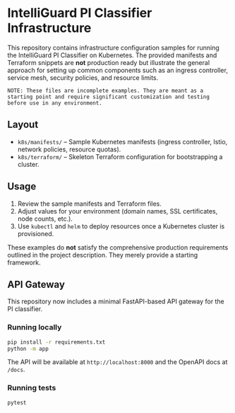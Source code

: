 # IntelliGuard PI Classifier Infrastructure

This repository contains infrastructure configuration samples for running the IntelliGuard PI Classifier on Kubernetes. The provided manifests and Terraform snippets are **not** production ready but illustrate the general approach for setting up common components such as an ingress controller, service mesh, security policies, and resource limits.

```
NOTE: These files are incomplete examples. They are meant as a starting point and require significant customization and testing before use in any environment.
```

## Layout

- `k8s/manifests/` – Sample Kubernetes manifests (ingress controller, Istio, network policies, resource quotas).
- `k8s/terraform/` – Skeleton Terraform configuration for bootstrapping a cluster.

## Usage

1. Review the sample manifests and Terraform files.
2. Adjust values for your environment (domain names, SSL certificates, node counts, etc.).
3. Use `kubectl` and `helm` to deploy resources once a Kubernetes cluster is provisioned.

These examples do **not** satisfy the comprehensive production requirements outlined in the project description. They merely provide a starting framework.

## API Gateway

This repository now includes a minimal FastAPI-based API gateway for the PI classifier.

### Running locally

```bash
pip install -r requirements.txt
python -m app
```

The API will be available at `http://localhost:8000` and the OpenAPI docs at `/docs`.

### Running tests

```bash
pytest
```
